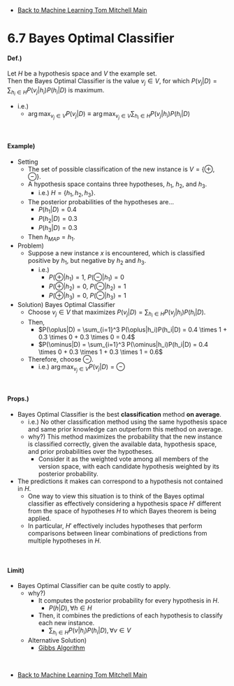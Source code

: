 * [Back to Machine Learning Tom Mitchell Main](../../main.md)

# 6.7 Bayes Optimal Classifier

#### Def.)
Let $H$ be a hypothesis space and $V$ the example set.   
Then the Bayes Optimal Classifier is the value $`v_j \in V`$, for which $`\displaystyle P(v_j|D) = \sum_{h_i \in H} P(v_j|h_i)P(h_i|D)`$ is maximum.
- i.e.)
  - $`\displaystyle\arg\max_{v_j \in V} P(v_j|D) \equiv \displaystyle\arg\max_{v_j \in V} \sum_{h_i \in H} P(v_j|h_i)P(h_i|D)`$

<br>

#### Example)
- Setting
  - The set of possible classification of the new instance is $V=\lbrace \oplus, \ominus \rbrace$.
  - A hypothesis space contains three hypotheses, $h_1$, $h_2$, and $h_3$.
    - i.e.) $H = \lbrace h_1, h_2, h_3 \rbrace$.
  - The posterior probabilities of the hypotheses are...
    - $P(h_1|D) = 0.4$
    - $P(h_2|D) = 0.3$
    - $P(h_3|D) = 0.3$
  - Then $h_{MAP} = h_1$.
- Problem)
  - Suppose a new instance $x$ is encountered, which is classified positive by $h_1$, but negative by $h_2$ and $h_3$.
    - i.e.)
      - $P(\oplus|h_1) = 1$, $P(\ominus|h_1) = 0$
      - $P(\oplus|h_2) = 0$, $P(\ominus|h_2) = 1$
      - $P(\oplus|h_3) = 0$, $P(\ominus|h_3) = 1$
- Solution) Bayes Optimal Classifier
  - Choose $v_j \in V$ that maximizes $P(v_j|D) = \sum_{h_i \in H} P(v_j|h_i)P(h_i|D)$.
  - Then,
    - $P(\oplus|D) = \sum_{i=1}^3 P(\oplus|h_i)P(h_i|D) = 0.4 \times 1 + 0.3 \times 0 + 0.3 \times 0 = 0.4$
    - $P(\ominus|D) = \sum_{i=1}^3 P(\ominus|h_i)P(h_i|D) = 0.4 \times 0 + 0.3 \times 1 + 0.3 \times 1 = 0.6$
  - Therefore, choose $\ominus$.
    - i.e.) $\displaystyle\arg\max_{v_j \in V} P(v_j|D)=\ominus$

<br>

#### Props.)
- Bayes Optimal Classifier is the best **classification** method **on average**.
  - i.e.) No other classification method using the same hypothesis space and same prior knowledge can outperform this method on average.
  - why?) This method maximizes the probability that the new instance is classified correctly, given the available data, hypothesis space, and prior probabilities over the hypotheses.
    - Consider it as the weighted vote among all members of the version space, with each candidate hypothesis weighted by its posterior probability.
- The predictions it makes can correspond to a hypothesis not contained in $H$.
  - One way to view this situation is to think of the Bayes optimal classifier as effectively considering a hypothesis space $H'$ different from the space of hypotheses $H$ to which Bayes theorem is being applied. 
  - In particular, $H'$ effectively includes hypotheses that perform comparisons between linear combinations of predictions from multiple hypotheses in $H$. 

<br>

#### Limit)
- Bayes Optimal Classifier can be quite costly to apply.
  - why?)
    - It computes the posterior probability for every hypothesis in $H$.
      - $`P(h|D), \forall h \in H`$ 
    - Then, it combines the predictions of each hypothesis to classify each new instance.
      - $`\displaystyle\sum_{h_i \in H} P(v|h_i)P(h_i|D), \forall v \in V`$
  - Alternative Solution)
    - [Gibbs Algorithm](../08/note.md#68-gibbs-algorithm)










<br>

* [Back to Machine Learning Tom Mitchell Main](../../main.md)